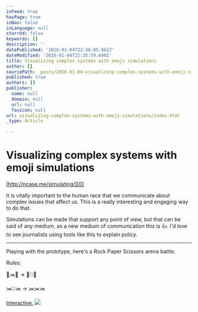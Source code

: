 ```yaml
---
inFeed: true
hasPage: true
inNav: false
inLanguage: null
starred: false
keywords: []
description: ''
datePublished: '2016-01-04T22:36:05.962Z'
dateModified: '2016-01-04T22:35:59.646Z'
title: Visualizing complex systems with emoji simulations
author: []
sourcePath: _posts/2016-01-04-visualizing-complex-systems-with-emoji-simulations.md
published: true
authors: []
publisher:
  name: null
  domain: null
  url: null
  favicon: null
url: visualizing-complex-systems-with-emoji-simulations/index.html
_type: Article

---
```

# Visualizing complex systems with emoji simulations

[http://ncase.me/simulating/][0]

It is vitally important to the human race that we communicate about complex issues that affect us. This is a really interesting and engaging way to do that.

Simulations can be made that support any point of view, but that can be said of any medium, as a new medium of communication this is 👍. I'd love to see journalists using tools like this to explain policy.

---

Playing with the prototype, here's a Rock Paper Scissors arena battle. 

Rules:

💎✂️💎 → 💎◻️💎

✂️◻️✂️ → ✂️✂️✂️

[Interactive.][1][][0]
![](https://the-grid-user-content.s3-us-west-2.amazonaws.com/41a8d236-571f-488c-a811-d69086cc9ca7.gif)

[0]: http://ncase.me/simulating/
[1]: http://ncase.me/emoji-prototype/?remote=-K7DdEsM-uQ-DCQLIJxG